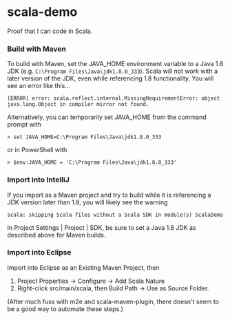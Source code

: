 # scala-demo
Proof that I can code in Scala.

### Build with Maven
To build with Maven, set the JAVA_HOME environment variable to a Java 1.8 JDK (e.g. `C:\Program Files\Java\jdk1.8.0_333`). Scala will not work with a later version of the JDK, even while referencing 1.8 functionality. You will see an error like this...

`[ERROR] error: scala.reflect.internal.MissingRequirementError: object java.lang.Object in compiler mirror not found.`

Alternatively, you can temporarily set JAVA_HOME from the command prompt with

`> set JAVA_HOME=C:\Program Files\Java\jdk1.8.0_333`

or in PowerShell with

`> $env:JAVA_HOME = 'C:\Program Files\Java\jdk1.8.0_333'`

### Import into IntelliJ

If you import as a Maven project and try to build while it is referencing a JDK version later than 1.8, you will likely see the warning

`scala: skipping Scala files without a Scala SDK in module(s) ScalaDemo`

In Project Settings | Project | SDK, be sure to set a Java 1.8 JDK as described above for Maven builds.

### Import into Eclipse
Import into Eclipse as an Existing Maven Project, then

1) Project Properties -> Configure -> Add Scala Nature<br>
2) Right-click src/main/scala, then Build Path -> Use as Source Folder.<br>

(After much fuss with m2e and scala-maven-plugin, there doesn't seem to be a good way to automate these steps.)
